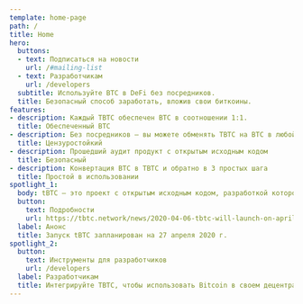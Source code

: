 ```yaml
---
template: home-page
path: /
title: Home
hero:
  buttons:
  - text: Подписаться на новости
    url: /#mailing-list
  - text: Разработчикам
    url: /developers
  subtitle: Используйте BTC в DeFi без посредников.
  title: Безопасный способ заработать, вложив свои биткоины.
features:
- description: Каждый TBTC обеспечен BTC в соотношении 1:1.
  title: Обеспеченный BTC
- description: Без посредников — вы можете обменять TBTC на BTC в любой момент.
  title: Цензуростойкий
- description: Прошедший аудит продукт с открытым исходным кодом
  title: Безопасный
- description: Конвертация BTC в TBTC и обратно в 3 простых шага
  title: Простой в использовании
spotlight_1:
  body: tBTC ⁠— это проект с открытым исходным кодом, разработкой которого занимаются <a href="https://keep.network/" target="_blank" rel="noopener">Keep</a>, <a href="https://summa.one/" target="_blank" rel="noopener">Summa</a>, и <a href="https://www.crosschain.group/" target="_blank" rel="noopener">Cross Chain Group</a>. После запуска tBTC будет доступен в основной сети Ethereum.
  button:
    text: Подробности
    url: https://tbtc.network/news/2020-04-06-tbtc-will-launch-on-april-27-2020
  label: Анонс
  title: Запуск tBTC запланирован на 27 апреля 2020 г.
spotlight_2:
  button:
    text: Инструменты для разработчиков
    url: /developers
  label: Разработчикам
  title: Интегрируйте TBTC, чтобы использовать Bitcoin в своем децентрализованном приложении
---
```

